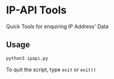 # IP-API Tools
Quick Tools for enquiring IP Address' Data

## Usage
```bash
python3 ipapi.py
```

To quit the script, type
```exit``` or ```exit()```
